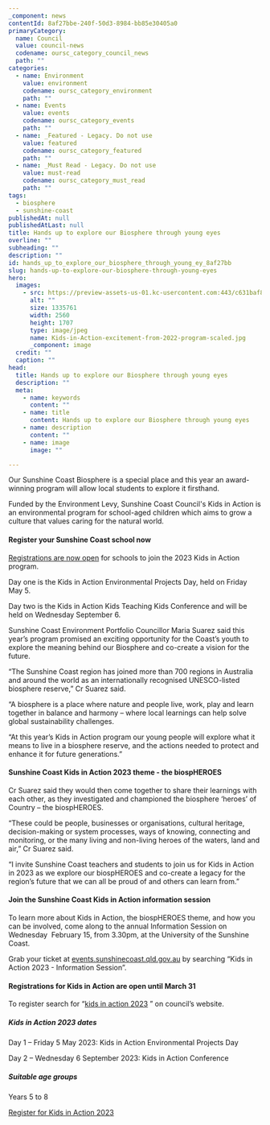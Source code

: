 ```yaml
---
_component: news
contentId: 8af27bbe-240f-50d3-8984-bb85e30405a0
primaryCategory:
  name: Council
  value: council-news
  codename: oursc_category_council_news
  path: ""
categories:
  - name: Environment
    value: environment
    codename: oursc_category_environment
    path: ""
  - name: Events
    value: events
    codename: oursc_category_events
    path: ""
  - name: _Featured - Legacy. Do not use
    value: featured
    codename: oursc_category_featured
    path: ""
  - name: _Must Read - Legacy. Do not use
    value: must-read
    codename: oursc_category_must_read
    path: ""
tags:
  - biosphere
  - sunshine-coast
publishedAt: null
publishedAtLast: null
title: Hands up to explore our Biosphere through young eyes
overline: ""
subheading: ""
description: ""
id: hands_up_to_explore_our_biosphere_through_young_ey_8af27bb
slug: hands-up-to-explore-our-biosphere-through-young-eyes
hero:
  images:
    - src: https://preview-assets-us-01.kc-usercontent.com:443/c631baf8-1b46-001f-580c-d0001b68b4a8/9d37c22a-4d25-4d81-880c-e07f25c94fca/Kids-in-Action-excitement-from-2022-program-scaled.jpg
      alt: ""
      size: 1335761
      width: 2560
      height: 1707
      type: image/jpeg
      name: Kids-in-Action-excitement-from-2022-program-scaled.jpg
      _component: image
  credit: ""
  caption: ""
head:
  title: Hands up to explore our Biosphere through young eyes
  description: ""
  meta:
    - name: keywords
      content: ""
    - name: title
      content: Hands up to explore our Biosphere through young eyes
    - name: description
      content: ""
    - name: image
      image: ""

---
```

Our Sunshine Coast Biosphere is a special place and this year an award-winning program will allow local students to explore it firsthand.

Funded by the Environment Levy, Sunshine Coast Council's Kids in Action is an environmental program for school-aged children which aims to grow a culture that values caring for the natural world. 

#### **Register your Sunshine Coast school now**

[Registrations are now open](https://www.sunshinecoast.qld.gov.au/Environment/Education-Resources-and-Events/Kids-in-Action-Program)
&#x20;for schools to join the 2023 Kids in Action program.

Day one is the Kids in Action Environmental Projects Day, held on Friday May 5.

Day two is the Kids in Action Kids Teaching Kids Conference and will be held on Wednesday September 6.

Sunshine Coast Environment Portfolio Councillor Maria Suarez said this year’s program promised an exciting opportunity for the Coast’s youth to explore the meaning behind our Biosphere and co-create a vision for the future.

“The Sunshine Coast region has joined more than 700 regions in Australia and around the world as an internationally recognised UNESCO-listed biosphere reserve,” Cr Suarez said.

“A biosphere is a place where nature and people live, work, play and learn together in balance and harmony – where local learnings can help solve global sustainability challenges.

“At this year’s Kids in Action program our young people will explore what it means to live in a biosphere reserve, and the actions needed to protect and enhance it for future generations.”

#### **Sunshine Coast Kids in Action 2023 theme - the biospHEROES**

Cr Suarez said they would then come together to share their learnings with each other, as they investigated and championed the biosphere ‘heroes’ of Country – the biospHEROES.  

“These could be people, businesses or organisations, cultural heritage, decision-making or system processes, ways of knowing, connecting and monitoring, or the many living and non-living heroes of the waters, land and air,” Cr Suarez said.

“I invite Sunshine Coast teachers and students to join us for Kids in Action in 2023 as we explore our biospHEROES and co-create a legacy for the region’s future that we can all be proud of and others can learn from.”

#### **Join the Sunshine Coast Kids in Action information session**

To learn more about Kids in Action, the biospHEROES theme, and how you can be involved, come along to the annual Information Session on Wednesday  February 15, from 3.30pm, at the University of the Sunshine Coast.

Grab your ticket at [events.sunshinecoast.qld.gov.au](https://events.sunshinecoast.qld.gov.au/event/17683476-a/kids-in-action-2023-information-session)
&#x20;by searching “Kids in Action 2023 - Information Session”.

#### **Registrations for Kids in Action are open until March 31**

To register search for “[kids in action 2023](https://www.sunshinecoast.qld.gov.au/Environment/Education-Resources-and-Events/Kids-in-Action-Program/Kids-in-Action)
” on council’s website.

##### **Kids in Action 2023 dates**

Day 1 – Friday 5 May 2023: Kids in Action Environmental Projects Day

Day 2 – Wednesday 6 September 2023: Kids in Action Conference

##### **Suitable age groups**

Years 5 to 8

[Register for Kids in Action 2023](https://www.sunshinecoast.qld.gov.au/Environment/Education-Resources-and-Events/Kids-in-Action-Program/Kids-in-Action)
